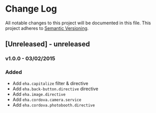 # Change Log
All notable changes to this project will be documented in this file.
This project adheres to [Semantic Versioning](http://semver.org/).

## [Unreleased] - unreleased

### v1.0.0 - 03/02/2015

### Added
- Add `eha.capitalize` filter & directive
- Add `eha.back-button.directive` directive
- Add `eha.image.directive`
- Add `eha.cordova.camera.service`
- Add `eha.cordova.photobooth.directive`
